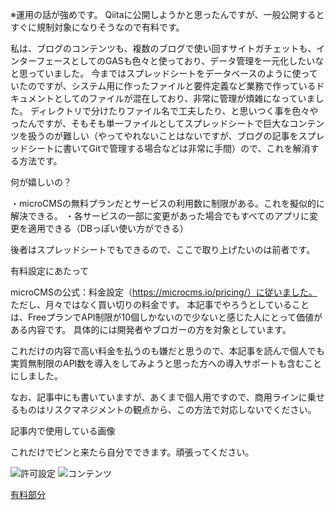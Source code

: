 ※運用の話が強めです。
Qiitaに公開しようかと思ったんですが、一般公開するとすぐに規制対象になりそうなので有料です。

私は、ブログのコンテンツも、複数のブログで使い回すサイトガチェットも、インターフェースとしてのGASも色々と使っており、データ管理を一元化したいなと思っていました。
今まではスプレッドシートをデータベースのように使っていたのですが、システム用に作ったファイルと要件定義など業務で作っているドキュメントとしてのファイルが混在しており、非常に管理が煩雑になっていました。
ディレクトリで分けたりファイル名で工夫したり、と思いつく事を色々やったんですが、そもそも単一ファイルとしてスプレッドシートで巨大なコンテンツを扱うのが難しい（やってやれないことはないですが、ブログの記事をスプレッドシートに書いてGitで管理する場合などは非常に手間）ので、これを解消する方法です。

何が嬉しいの？

・microCMSの無料プランだとサービスの利用数に制限がある。これを擬似的に解決できる。
・各サービスの一部に変更があった場合でもすべてのアプリに変更を適用できる（DBっぽい使い方ができる）

後者はスプレッドシートでもできるので、ここで取り上げたいのは前者です。

有料設定にあたって

microCMSの公式：料金設定（https://microcms.io/pricing/）に従いました。
ただし、月々ではなく買い切りの料金です。
本記事でやろうとしていることは、FreeプランでAPI制限が10個しかないので少ないと感じた人にとって価値がある内容です。
具体的には開発者やブロガーの方を対象としています。

これだけの内容で高い料金を払うのも嫌だと思うので、本記事を読んで個人でも実質無制限のAPI数を導入をしてみようと思った方への導入サポートも含むことにしました。

なお、記事中にも書いていますが、あくまで個人用ですので、商用ラインに乗せるものはリスクマネジメントの観点から、この方法で対応しないでください。

記事内で使用している画像

これだけでピンと来たら自分でできます。頑張ってください。

![許可設定](https://user-images.githubusercontent.com/15845907/87510688-fe395200-c6ae-11ea-9dad-6314d3132a98.png)
![コンテンツ](https://user-images.githubusercontent.com/15845907/87510691-ff6a7f00-c6ae-11ea-8411-09caa8d60854.png)

[有料部分]()
